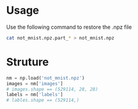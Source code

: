 # Usage

Use the following command to restore the .npz file
```bash
cat not_mnist.npz.part_* > not_mnist.npz
```

# Struture

```python
nm = np.load('not_mnist.npz')
images = nm['images']
# images.shape == (529114, 28, 28)
labels = nm['labels']
# lables.shape == (529114,)
```
